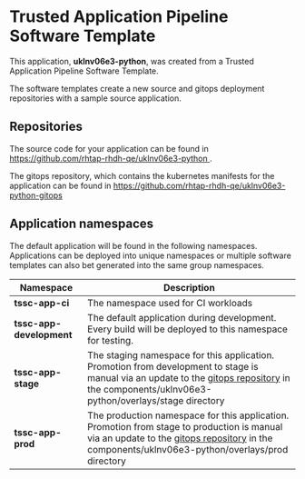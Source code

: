 # Trusted Application Pipeline Software Template

This application, **uklnv06e3-python**, was created from a Trusted Application Pipeline Software Template.

The software templates create a new source and gitops deployment repositories with a sample source application. 

## Repositories

The source code for your application can be found in [https://github.com/rhtap-rhdh-qe/uklnv06e3-python ](https://github.com/rhtap-rhdh-qe/uklnv06e3-python ).
 
The gitops repository, which contains the kubernetes manifests for the application can be found in 
[https://github.com/rhtap-rhdh-qe/uklnv06e3-python-gitops ](https://github.com/rhtap-rhdh-qe/uklnv06e3-python-gitops ) 

## Application namespaces 

The default application will be found in the following namespaces. Applications can be deployed into unique namespaces or multiple software templates can also bet generated into the same group namespaces.  

|  Namespace   |  Description   |  
| -------- | -------- |
| **tssc-app-ci** | The namespace used for CI workloads |
| **tssc-app-development** | The default application during development. Every build will be deployed to this namespace for testing. |
| **tssc-app-stage** | The staging namespace for this application. Promotion from development to stage is manual via an update to the [gitops repository](https://github.com/rhtap-rhdh-qe/uklnv06e3-python-gitops ) in the components/uklnv06e3-python/overlays/stage directory |
| **tssc-app-prod** | The production namespace for this application. Promotion from stage to production is manual via an update to the [gitops repository](https://github.com/rhtap-rhdh-qe/uklnv06e3-python-gitops ) in the components/uklnv06e3-python/overlays/prod directory |